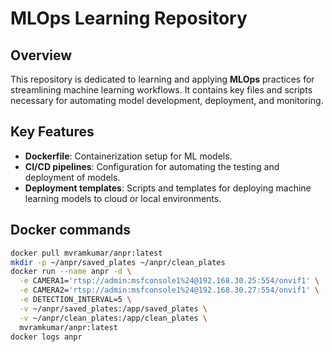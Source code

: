 # MLOps Learning Repository

## Overview

This repository is dedicated to learning and applying **MLOps** practices for streamlining machine learning workflows. It contains key files and scripts necessary for automating model development, deployment, and monitoring.

## Key Features

- **Dockerfile**: Containerization setup for ML models.
- **CI/CD pipelines**: Configuration for automating the testing and deployment of models.
- **Deployment templates**: Scripts and templates for deploying machine learning models to cloud or local environments.

## Docker commands

```bash
docker pull mvramkumar/anpr:latest
mkdir -p ~/anpr/saved_plates ~/anpr/clean_plates
docker run --name anpr -d \
  -e CAMERA1='rtsp://admin:msfconsole1%24@192.168.30.25:554/onvif1' \
  -e CAMERA2='rtsp://admin:msfconsole1%24@192.168.30.27:554/onvif1' \
  -e DETECTION_INTERVAL=5 \
  -v ~/anpr/saved_plates:/app/saved_plates \
  -v ~/anpr/clean_plates:/app/clean_plates \
  mvramkumar/anpr:latest
docker logs anpr
```
